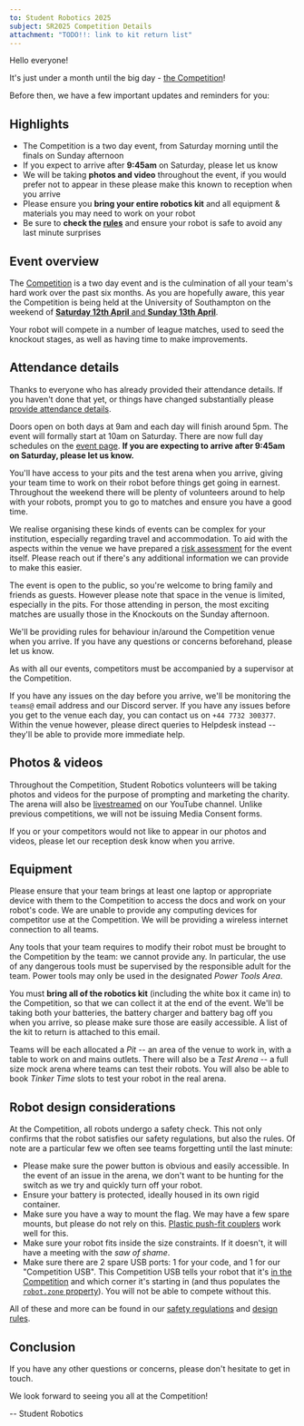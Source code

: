 ```yaml
---
to: Student Robotics 2025
subject: SR2025 Competition Details
attachment: "TODO!!: link to kit return list"
---
```


Hello everyone!

It's just under a month until the big day - [the Competition][competition-event-page]!

Before then, we have a few important updates and reminders for you:

## Highlights

- The Competition is a two day event, from Saturday morning until the finals on Sunday afternoon
- If you expect to arrive after **9:45am** on Saturday, please let us know
- We will be taking **photos and video** throughout the event, if you would prefer not to appear in these please make this known to reception when you arrive
- Please ensure you **bring your entire robotics kit** and all equipment & materials you may need to work on your robot
- Be sure to **check the [rules][rules]** and ensure your robot is safe to avoid any last minute surprises

## Event overview

The [Competition][programme-competition] is a two day event and is the culmination of all your team's hard work over the past six months.
As you are hopefully aware, this year the Competition is being held at the University of Southampton on the weekend of [**Saturday 12th April** and **Sunday 13th April**][competition-event-page].

Your robot will compete in a number of league matches, used to seed the knockout stages, as well as having time to make improvements.

## Attendance details

Thanks to everyone who has already provided their attendance details. If you haven't done that yet, or things have changed substantially please [provide attendance details][attendace-details].

Doors open on both days at 9am and each day will finish around 5pm. The event will formally start at 10am on Saturday. There are now full day schedules on the [event page][competition-event-page]. **If you are expecting to arrive after 9:45am on Saturday, please let us know.**

You'll have access to your pits and the test arena when you arrive, giving your team time to work on their robot before things get going in earnest.
Throughout the weekend there will be plenty of volunteers around to help with your robots, prompt you to go to matches and ensure you have a good time.

We realise organising these kinds of events can be complex for your institution, especially regarding travel and accommodation.
To aid with the aspects within the venue we have prepared a [risk assessment][competition-risk-assessment] for the event itself.
Please reach out if there's any additional information we can provide to make this easier.

The event is open to the public, so you're welcome to bring family and friends as guests. However please note that space in the venue is limited, especially in the pits.
For those attending in person, the most exciting matches are usually those in the Knockouts on the Sunday afternoon.

We'll be providing rules for behaviour in/around the Competition venue when you arrive. If you have any questions or concerns beforehand, please let us know.

As with all our events, competitors must be accompanied by a supervisor at the Competition.

If you have any issues on the day before you arrive, we'll be monitoring the `teams@` email address and our Discord server.
If you have any issues before you get to the venue each day, you can contact us on `+44 7732 300377`.
Within the venue however, please direct queries to Helpdesk instead -- they'll be able to provide more immediate help.

## Photos & videos

Throughout the Competition, Student Robotics volunteers will be taking photos and videos for the purpose of prompting and marketing the charity. The arena will also be [livestreamed][competition-event-page-livestream] on our YouTube channel. Unlike previous competitions, we will not be issuing Media Consent forms.

If you or your competitors would not like to appear in our photos and videos, please let our reception desk know when you arrive.

## Equipment

Please ensure that your team brings at least one laptop or appropriate device with them to the Competition to access the docs and work on your robot's code. We are unable to provide any computing devices for competitor use at the Competition. We will be providing a wireless internet connection to all teams.

Any tools that your team requires to modify their robot must be brought to the Competition by the team: we cannot provide any. In particular, the use of any dangerous tools must be supervised by the responsible adult for the team. Power tools may only be used in the designated _Power Tools Area_.

You must **bring all of the robotics kit** (including the white box it came in) to the Competition, so that we can collect it at the end of the event. We'll be taking both your batteries, the battery charger and battery bag off you when you arrive, so please make sure those are easily accessible. A list of the kit to return is attached to this email.

Teams will be each allocated a _Pit_ -- an area of the venue to work in, with a table to work on and mains outlets. There will also be a _Test Arena_ -- a full size mock arena where teams can test their robots. You will also be able to book _Tinker Time_ slots to test your robot in the real arena.

## Robot design considerations

At the Competition, all robots undergo a safety check. This not only confirms that the robot satisfies our safety regulations, but also the rules. Of note are a particular few we often see teams forgetting until the last minute:

- Please make sure the power button is obvious and easily accessible. In the event of an issue in the arena, we don't want to be hunting for the switch as we try and quickly turn off your robot.
- Ensure your battery is protected, ideally housed in its own rigid container.
- Make sure you have a way to mount the flag. We may have a few spare mounts, but please do not rely on this. [Plastic push-fit couplers][push-fit-couplers] work well for this.
- Make sure your robot fits inside the size constraints. If it doesn't, it will have a meeting with the _saw of shame_.
- Make sure there are 2 spare USB ports: 1 for your code, and 1 for our "Competition USB". This Competition USB tells your robot that it's [in the Competition][competition-mode] and which corner it's starting in (and thus populates the [`robot.zone` property][robot-attributes]). You will not be able to compete without this.

All of these and more can be found in our [safety regulations][safety-regulations] and [design rules][design-rules].

## Conclusion

If you have any other questions or concerns, please don't hesitate to get in touch.

We look forward to seeing you all at the Competition!

-- Student Robotics

[programme-competition]: https://studentrobotics.org/docs/robots_101/programme_structure#competition
[rules]: https://studentrobotics.org/docs/rules/
[attendace-details]: https://forms.gle/TTWgDCKS2hWcEUSE8
[competition-event-page]: https://studentrobotics.org/events/sr2025/competition/
[competition-risk-assessment]: https://studentrobotics.org/resources/sr2025/risk-assessments/SR2025-Competition-Risk-Assessment.pdf
[competition-event-page-livestream]: https://studentrobotics.org/events/sr2025/competition/#livestream
[push-fit-couplers]: https://www.screwfix.com/p/jg-speedfit-plastic-push-fit-equal-tee-15mm/50422
[competition-mode]: https://studentrobotics.org/docs/programming/robot_api/comp_mode
[robot-attributes]: https://studentrobotics.org/docs/programming/robot_api/#other-robot-attributes
[safety-regulations]: https://studentrobotics.org/docs/resources/2025/rulebook.html#safety-regulations
[design-rules]: https://studentrobotics.org/docs/resources/2025/rulebook.html#design-rules
